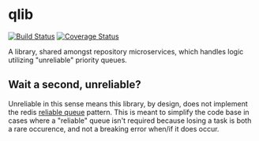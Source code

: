 # qlib
[![Build Status](https://travis-ci.org/bnbalsamo/qlib.svg?branch=master)](https://travis-ci.org/bnbalsamo/qlib)  [![Coverage Status](https://coveralls.io/repos/github/bnbalsamo/qlib/badge.svg?branch=master)](https://coveralls.io/github/bnbalsamo/qlib?branch=master)

A library, shared amongst repository microservices, which handles logic utilizing
"unreliable" priority queues.

## Wait a second, unreliable?

Unreliable in this sense means this library, by design, does not implement the redis
[reliable queue](https://redis.io/commands/rpoplpush) pattern. This is meant to simplify 
the code base in cases where a "reliable" queue isn't required because losing a task
is both a rare occurence, and not a breaking error when/if it does occur.
